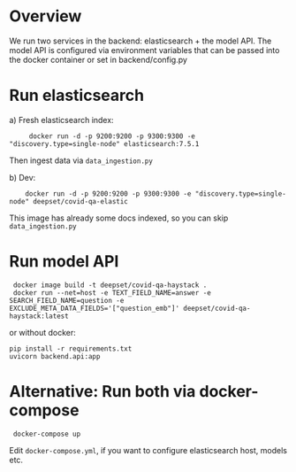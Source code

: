 # Overview
We run two services in the backend: elasticsearch + the model API. 
The model API is configured via environment variables that can be passed into the docker container or set in backend/config.py

# Run elasticsearch
a) Fresh elasticsearch index:

         docker run -d -p 9200:9200 -p 9300:9300 -e "discovery.type=single-node" elasticsearch:7.5.1
   Then ingest data via `data_ingestion.py`
   
b) Dev: 

        docker run -d -p 9200:9200 -p 9300:9300 -e "discovery.type=single-node" deepset/covid-qa-elastic

 This image has already some docs indexed, so you can skip `data_ingestion.py`



# Run model API 
     docker image build -t deepset/covid-qa-haystack .
     docker run --net=host -e TEXT_FIELD_NAME=answer -e SEARCH_FIELD_NAME=question -e EXCLUDE_META_DATA_FIELDS='["question_emb"]' deepset/covid-qa-haystack:latest

or without docker:

    pip install -r requirements.txt
    uvicorn backend.api:app

# Alternative: Run both via docker-compose 
     docker-compose up
Edit `docker-compose.yml`, if you want to configure elasticsearch host, models etc.
    
